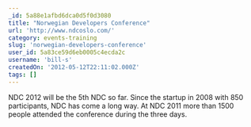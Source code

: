 ```yaml
---
_id: 5a88e1afbd6dca0d5f0d3080
title: "Norwegian Developers Conference"
url: 'http://www.ndcoslo.com/'
category: events-training
slug: 'norwegian-developers-conference'
user_id: 5a83ce59d6eb0005c4ecda2c
username: 'bill-s'
createdOn: '2012-05-12T22:11:02.000Z'
tags: []
---
```


NDC 2012 will be the 5th NDC so far. Since the startup in 2008 with 850 participants, NDC has come a long way. At NDC 2011 more than 1500 people attended the conference during the three days.
